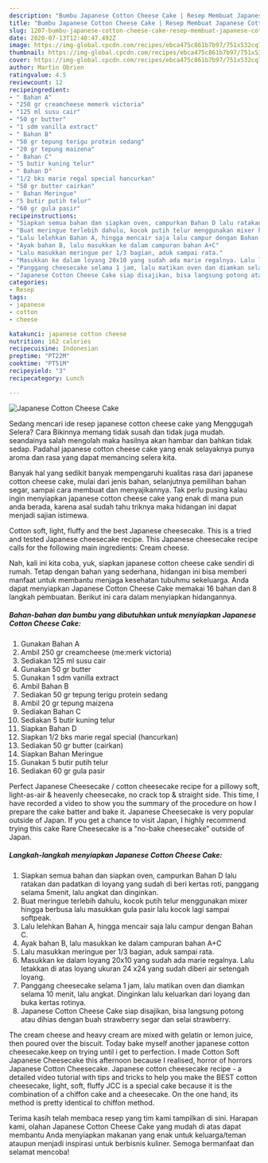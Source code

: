 ```yaml
---
description: "Bumbu Japanese Cotton Cheese Cake | Resep Membuat Japanese Cotton Cheese Cake Yang Bikin Ngiler"
title: "Bumbu Japanese Cotton Cheese Cake | Resep Membuat Japanese Cotton Cheese Cake Yang Bikin Ngiler"
slug: 1207-bumbu-japanese-cotton-cheese-cake-resep-membuat-japanese-cotton-cheese-cake-yang-bikin-ngiler
date: 2020-07-13T12:40:47.492Z
image: https://img-global.cpcdn.com/recipes/ebca475c861b7b97/751x532cq70/japanese-cotton-cheese-cake-foto-resep-utama.jpg
thumbnail: https://img-global.cpcdn.com/recipes/ebca475c861b7b97/751x532cq70/japanese-cotton-cheese-cake-foto-resep-utama.jpg
cover: https://img-global.cpcdn.com/recipes/ebca475c861b7b97/751x532cq70/japanese-cotton-cheese-cake-foto-resep-utama.jpg
author: Martin Obrien
ratingvalue: 4.5
reviewcount: 12
recipeingredient:
- " Bahan A"
- "250 gr creamcheese memerk victoria"
- "125 ml susu cair"
- "50 gr butter"
- "1 sdm vanilla extract"
- " Bahan B"
- "50 gr tepung terigu protein sedang"
- "20 gr tepung maizena"
- " Bahan C"
- "5 butir kuning telur"
- " Bahan D"
- "1/2 bks marie regal special hancurkan"
- "50 gr butter cairkan"
- " Bahan Meringue"
- "5 butir putih telur"
- "60 gr gula pasir"
recipeinstructions:
- "Siapkan semua bahan dan siapkan oven, campurkan Bahan D lalu ratakan dan padatkan di loyang yang sudah di beri kertas roti, panggang selama 5menit, lalu angkat dan dinginkan."
- "Buat meringue terlebih dahulu, kocok putih telur menggunakan mixer hingga berbusa lalu masukkan gula pasir lalu kocok lagi sampai softpeak."
- "Lalu lelehkan Bahan A, hingga mencair saja lalu campur dengan Bahan C."
- "Ayak bahan B, lalu masukkan ke dalam campuran bahan A+C"
- "Lalu masukkan meringue per 1/3 bagian, aduk sampai rata."
- "Masukkan ke dalam loyang 20x10 yang sudah ada marie regalnya. Lalu letakkan di atas loyang ukuran 24 x24 yang sudah diberi air setengah loyang."
- "Panggang cheesecake selama 1 jam, lalu matikan oven dan diamkan selama 10 menit, lalu angkat. Dinginkan lalu keluarkan dari loyang dan buka kertas rotinya."
- "Japanese Cotton Cheese Cake siap disajikan, bisa langsung potong atau dihias dengan buah strawberry segar dan selai strawberry."
categories:
- Resep
tags:
- japanese
- cotton
- cheese

katakunci: japanese cotton cheese 
nutrition: 162 calories
recipecuisine: Indonesian
preptime: "PT22M"
cooktime: "PT51M"
recipeyield: "3"
recipecategory: Lunch

---
```



![Japanese Cotton Cheese Cake](https://img-global.cpcdn.com/recipes/ebca475c861b7b97/751x532cq70/japanese-cotton-cheese-cake-foto-resep-utama.jpg)

Sedang mencari ide resep japanese cotton cheese cake yang Menggugah Selera? Cara Bikinnya memang tidak susah dan tidak juga mudah. seandainya salah mengolah maka hasilnya akan hambar dan bahkan tidak sedap. Padahal japanese cotton cheese cake yang enak selayaknya punya aroma dan rasa yang dapat memancing selera kita.

Banyak hal yang sedikit banyak mempengaruhi kualitas rasa dari japanese cotton cheese cake, mulai dari jenis bahan, selanjutnya pemilihan bahan segar, sampai cara membuat dan menyajikannya. Tak perlu pusing kalau ingin menyiapkan japanese cotton cheese cake yang enak di mana pun anda berada, karena asal sudah tahu triknya maka hidangan ini dapat menjadi sajian istimewa.

Cotton soft, light, fluffy and the best Japanese cheesecake. This is a tried and tested Japanese cheesecake recipe. This Japanese cheesecake recipe calls for the following main ingredients: Cream cheese.


Nah, kali ini kita coba, yuk, siapkan japanese cotton cheese cake sendiri di rumah. Tetap dengan bahan yang sederhana, hidangan ini bisa memberi manfaat untuk membantu menjaga kesehatan tubuhmu sekeluarga. Anda dapat menyiapkan Japanese Cotton Cheese Cake memakai 16 bahan dan 8 langkah pembuatan. Berikut ini cara dalam menyiapkan hidangannya.

<!--inarticleads1-->

##### Bahan-bahan dan bumbu yang dibutuhkan untuk menyiapkan Japanese Cotton Cheese Cake:

1. Gunakan  Bahan A
1. Ambil 250 gr creamcheese (me:merk victoria)
1. Sediakan 125 ml susu cair
1. Gunakan 50 gr butter
1. Gunakan 1 sdm vanilla extract
1. Ambil  Bahan B
1. Sediakan 50 gr tepung terigu protein sedang
1. Ambil 20 gr tepung maizena
1. Sediakan  Bahan C
1. Sediakan 5 butir kuning telur
1. Siapkan  Bahan D
1. Siapkan 1/2 bks marie regal special (hancurkan)
1. Sediakan 50 gr butter (cairkan)
1. Siapkan  Bahan Meringue
1. Gunakan 5 butir putih telur
1. Sediakan 60 gr gula pasir


Perfect Japanese Cheesecake / cotton cheesecake recipe for a pillowy soft, light-as-air &amp; heavenly cheesecake, no crack top &amp; straight side. This time, I have recorded a video to show you the summary of the procedure on how I prepare the cake batter and bake it. Japanese Cheesecake is very popular outside of Japan. If you get a chance to visit Japan, I highly recommend trying this cake Rare Cheesecake is a &#34;no-bake cheesecake&#34; outside of Japan. 

<!--inarticleads2-->

##### Langkah-langkah menyiapkan Japanese Cotton Cheese Cake:

1. Siapkan semua bahan dan siapkan oven, campurkan Bahan D lalu ratakan dan padatkan di loyang yang sudah di beri kertas roti, panggang selama 5menit, lalu angkat dan dinginkan.
1. Buat meringue terlebih dahulu, kocok putih telur menggunakan mixer hingga berbusa lalu masukkan gula pasir lalu kocok lagi sampai softpeak.
1. Lalu lelehkan Bahan A, hingga mencair saja lalu campur dengan Bahan C.
1. Ayak bahan B, lalu masukkan ke dalam campuran bahan A+C
1. Lalu masukkan meringue per 1/3 bagian, aduk sampai rata.
1. Masukkan ke dalam loyang 20x10 yang sudah ada marie regalnya. Lalu letakkan di atas loyang ukuran 24 x24 yang sudah diberi air setengah loyang.
1. Panggang cheesecake selama 1 jam, lalu matikan oven dan diamkan selama 10 menit, lalu angkat. Dinginkan lalu keluarkan dari loyang dan buka kertas rotinya.
1. Japanese Cotton Cheese Cake siap disajikan, bisa langsung potong atau dihias dengan buah strawberry segar dan selai strawberry.


The cream cheese and heavy cream are mixed with gelatin or lemon juice, then poured over the biscuit. Today bake myself another japanese cotton cheesecake.keep on trying until i get to perfection. I made Cotton Soft Japanese Cheesecake this afternoon because I realised, horror of horrors Japanese Cotton Cheesecake. Japanese cotton cheesecake recipe - a detailed video tutorial with tips and tricks to help you make the BEST cotton cheesecake, light, soft, fluffy JCC is a special cake because it is the combination of a chiffon cake and a cheesecake. On the one hand, its method is pretty identical to chiffon method. 

Terima kasih telah membaca resep yang tim kami tampilkan di sini. Harapan kami, olahan Japanese Cotton Cheese Cake yang mudah di atas dapat membantu Anda menyiapkan makanan yang enak untuk keluarga/teman ataupun menjadi inspirasi untuk berbisnis kuliner. Semoga bermanfaat dan selamat mencoba!
